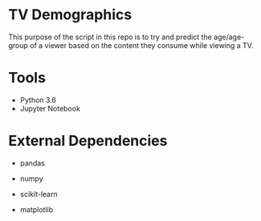 # TV Demographics

This purpose of the script in this repo is to try and predict the age/age-group of a viewer based on the content they consume while viewing a TV. 

# Tools

- Python 3.6
- Jupyter Notebook

# External Dependencies

- pandas

- numpy

- scikit-learn

- matplotlib
